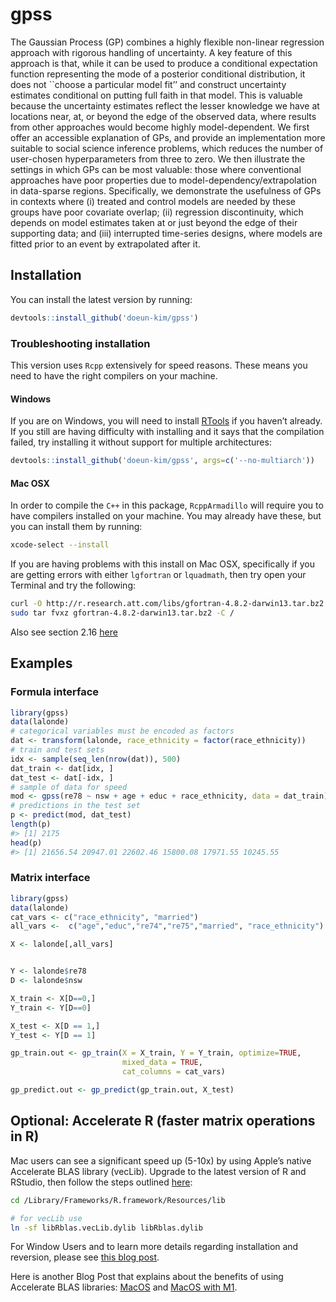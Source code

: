 
<!-- README.md is generated from README.Rmd. Please edit that file -->

# gpss

<!-- badges: start -->

<!-- badges: end -->

The Gaussian Process (GP) combines a highly flexible non-linear
regression approach with rigorous handling of uncertainty. A key feature
of this approach is that, while it can be used to produce a conditional
expectation function representing the mode of a posterior conditional
distribution, it does not \`\`choose a particular model fit’’ and
construct uncertainty estimates conditional on putting full faith in
that model. This is valuable because the uncertainty estimates reflect
the lesser knowledge we have at locations near, at, or beyond the edge
of the observed data, where results from other approaches would become
highly model-dependent. We first offer an accessible explanation of GPs,
and provide an implementation more suitable to social science inference
problems, which reduces the number of user-chosen hyperparameters from
three to zero. We then illustrate the settings in which GPs can be most
valuable: those where conventional approaches have poor properties due
to model-dependency/extrapolation in data-sparse regions. Specifically,
we demonstrate the usefulness of GPs in contexts where (i) treated and
control models are needed by these groups have poor covariate overlap;
(ii) regression discontinuity, which depends on model estimates taken at
or just beyond the edge of their supporting data; and (iii) interrupted
time-series designs, where models are fitted prior to an event by
extrapolated after it.

## Installation

You can install the latest version by running:

``` r
devtools::install_github('doeun-kim/gpss')
```

### Troubleshooting installation

This version uses `Rcpp` extensively for speed reasons. These means you
need to have the right compilers on your machine.

#### Windows

If you are on Windows, you will need to install
[RTools](https://cran.r-project.org/bin/windows/Rtools/) if you haven’t
already. If you still are having difficulty with installing and it says
that the compilation failed, try installing it without support for
multiple architectures:

``` r
devtools::install_github('doeun-kim/gpss', args=c('--no-multiarch'))
```

#### Mac OSX

In order to compile the `C++` in this package, `RcppArmadillo` will
require you to have compilers installed on your machine. You may already
have these, but you can install them by running:

``` bash
xcode-select --install
```

If you are having problems with this install on Mac OSX, specifically if
you are getting errors with either `lgfortran` or `lquadmath`, then try
open your Terminal and try the following:

``` bash
curl -O http://r.research.att.com/libs/gfortran-4.8.2-darwin13.tar.bz2
sudo tar fvxz gfortran-4.8.2-darwin13.tar.bz2 -C /
```

Also see section 2.16
[here](http://dirk.eddelbuettel.com/code/rcpp/Rcpp-FAQ.pdf)

## Examples

### Formula interface

``` r
library(gpss)
data(lalonde)
# categorical variables must be encoded as factors
dat <- transform(lalonde, race_ethnicity = factor(race_ethnicity))
# train and test sets
idx <- sample(seq_len(nrow(dat)), 500)
dat_train <- dat[idx, ]
dat_test <- dat[-idx, ]
# sample of data for speed
mod <- gpss(re78 ~ nsw + age + educ + race_ethnicity, data = dat_train)
# predictions in the test set
p <- predict(mod, dat_test)
length(p)
#> [1] 2175
head(p)
#> [1] 21656.54 20947.01 22602.46 15800.08 17971.55 10245.55
```

### Matrix interface

``` r
library(gpss)
data(lalonde)
cat_vars <- c("race_ethnicity", "married")
all_vars <-  c("age","educ","re74","re75","married", "race_ethnicity")

X <- lalonde[,all_vars]


Y <- lalonde$re78
D <- lalonde$nsw

X_train <- X[D==0,]
Y_train <- Y[D==0]

X_test <- X[D == 1,]
Y_test <- Y[D == 1]

gp_train.out <- gp_train(X = X_train, Y = Y_train, optimize=TRUE,
                         mixed_data = TRUE, 
                         cat_columns = cat_vars)

gp_predict.out <- gp_predict(gp_train.out, X_test)
```

## Optional: Accelerate R (faster matrix operations in R)

Mac users can see a significant speed up (5-10x) by using Apple’s native
Accelerate BLAS library (vecLib). Upgrade to the latest version of R and
RStudio, then follow the steps outlined
[here](https://cran.r-project.org/bin/macosx/RMacOSX-FAQ.html#Which-BLAS-is-used-and-how-can-it-be-changed_003f):

``` bash
cd /Library/Frameworks/R.framework/Resources/lib

# for vecLib use
ln -sf libRblas.vecLib.dylib libRblas.dylib
```

For Window Users and to learn more details regarding installation and
reversion, please see [this blog
post](https://higgicd.github.io/posts/accelerating_r/).

Here is another Blog Post that explains about the benefits of using
Accelerate BLAS libraries:
[MacOS](https://mpopov.com/blog/2019/06/04/faster-matrix-math-in-r-on-macos/)
and [MacOS with
M1](https://mpopov.com/blog/2021/10/10/even-faster-matrix-math-in-r-on-macos-with-m1/).
